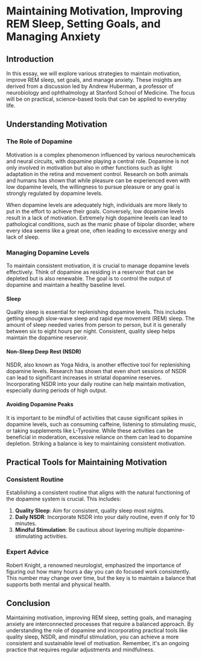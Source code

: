 # Maintaining Motivation, Improving REM Sleep, Setting Goals, and Managing Anxiety

## Introduction

In this essay, we will explore various strategies to maintain motivation, improve REM sleep, set goals, and manage anxiety. These insights are derived from a discussion led by Andrew Huberman, a professor of neurobiology and ophthalmology at Stanford School of Medicine. The focus will be on practical, science-based tools that can be applied to everyday life.

## Understanding Motivation

### The Role of Dopamine

Motivation is a complex phenomenon influenced by various neurochemicals and neural circuits, with dopamine playing a central role. Dopamine is not only involved in motivation but also in other functions such as light adaptation in the retina and movement control. Research on both animals and humans has shown that while pleasure can be experienced even with low dopamine levels, the willingness to pursue pleasure or any goal is strongly regulated by dopamine levels. 

When dopamine levels are adequately high, individuals are more likely to put in the effort to achieve their goals. Conversely, low dopamine levels result in a lack of motivation. Extremely high dopamine levels can lead to pathological conditions, such as the manic phase of bipolar disorder, where every idea seems like a great one, often leading to excessive energy and lack of sleep.

### Managing Dopamine Levels

To maintain consistent motivation, it is crucial to manage dopamine levels effectively. Think of dopamine as residing in a reservoir that can be depleted but is also renewable. The goal is to control the output of dopamine and maintain a healthy baseline level.

#### Sleep

Quality sleep is essential for replenishing dopamine levels. This includes getting enough slow-wave sleep and rapid eye movement (REM) sleep. The amount of sleep needed varies from person to person, but it is generally between six to eight hours per night. Consistent, quality sleep helps maintain the dopamine reservoir.

#### Non-Sleep Deep Rest (NSDR)

NSDR, also known as Yoga Nidra, is another effective tool for replenishing dopamine levels. Research has shown that even short sessions of NSDR can lead to significant increases in striatal dopamine reserves. Incorporating NSDR into your daily routine can help maintain motivation, especially during periods of high output.

#### Avoiding Dopamine Peaks

It is important to be mindful of activities that cause significant spikes in dopamine levels, such as consuming caffeine, listening to stimulating music, or taking supplements like L-Tyrosine. While these activities can be beneficial in moderation, excessive reliance on them can lead to dopamine depletion. Striking a balance is key to maintaining consistent motivation.

## Practical Tools for Maintaining Motivation

### Consistent Routine

Establishing a consistent routine that aligns with the natural functioning of the dopamine system is crucial. This includes:

1. **Quality Sleep**: Aim for consistent, quality sleep most nights.
2. **Daily NSDR**: Incorporate NSDR into your daily routine, even if only for 10 minutes.
3. **Mindful Stimulation**: Be cautious about layering multiple dopamine-stimulating activities.

### Expert Advice

Robert Knight, a renowned neurologist, emphasized the importance of figuring out how many hours a day you can do focused work consistently. This number may change over time, but the key is to maintain a balance that supports both mental and physical health.

## Conclusion

Maintaining motivation, improving REM sleep, setting goals, and managing anxiety are interconnected processes that require a balanced approach. By understanding the role of dopamine and incorporating practical tools like quality sleep, NSDR, and mindful stimulation, you can achieve a more consistent and sustainable level of motivation. Remember, it's an ongoing practice that requires regular adjustments and mindfulness.